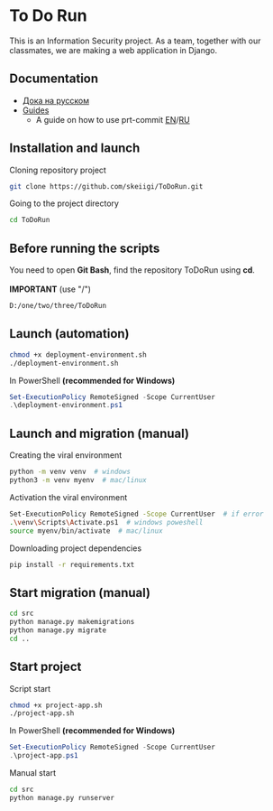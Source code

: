# To Do Run

This is an Information Security project. As a team, together with our classmates, we are making a web application in Django.

## Documentation

- [Дока на русском](./docs/README.ru.md)
- [Guides](./docs/)
  - A guide on how to use prt-commit [EN](./docs/pre-commit/PRE-COMMIT.en.md)/[RU](./docs/pre-commit/PRE-COMMIT.ru.md)

## Installation and launch

Cloning repository project

```bash
git clone https://github.com/skeiigi/ToDoRun.git
```

Going to the project directory

```bash
cd ToDoRun
```

## Before running the scripts

You need to open  **Git Bash**, find the repository ToDoRun using **cd**.
<br><br>**IMPORTANT** (use "/")<br>
```bash
D:/one/two/three/ToDoRun
```


## Launch (automation)

```bash
chmod +x deployment-environment.sh
./deployment-environment.sh
```

In PowerShell __(recommended for Windows)__

```powershell
Set-ExecutionPolicy RemoteSigned -Scope CurrentUser
.\deployment-environment.ps1
```

## Launch and migration (manual)

Creating the viral environment

```bash
python -m venv venv  # windows
python3 -m venv myenv  # mac/linux
```

Activation the viral environment

```bash
Set-ExecutionPolicy RemoteSigned -Scope CurrentUser  # if error
.\venv\Scripts\Activate.ps1  # windows poweshell
source myenv/bin/activate  # mac/linux
```

Downloading project dependencies

```bash
pip install -r requirements.txt
```

## Start migration (manual)

```bash
cd src
python manage.py makemigrations
python manage.py migrate
cd ..
```

## Start project

Script start

```bash
chmod +x project-app.sh
./project-app.sh
```

In PowerShell __(recommended for Windows)__

```powershell
Set-ExecutionPolicy RemoteSigned -Scope CurrentUser
.\project-app.ps1
```

Manual start

```bash
cd src
python manage.py runserver
```

